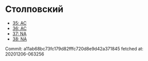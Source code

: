 # Столповский
- [35: AC](35.md)
- [36: AC](36.md)
- [37: NA](37.md)
- [38: NA](38.md)

Commit: a11ab68bc73fc179d82fffc720d8e9d42a371845
 fetched at: 20201206-063256
